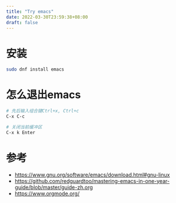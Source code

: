 ```yaml
---
title: "Try emacs"
date: 2022-03-30T23:59:38+08:00
draft: false
---
```


# 安装
```bash
sudo dnf install emacs
```

# 怎么退出emacs
```bash
# 先后输入组合键Ctrl+x, Ctrl+c
C-x C-c

# 关闭当前缓冲区
C-x k Enter
```

# 参考
* https://www.gnu.org/software/emacs/download.html#gnu-linux
* https://github.com/redguardtoo/mastering-emacs-in-one-year-guide/blob/master/guide-zh.org
* https://www.orgmode.org/